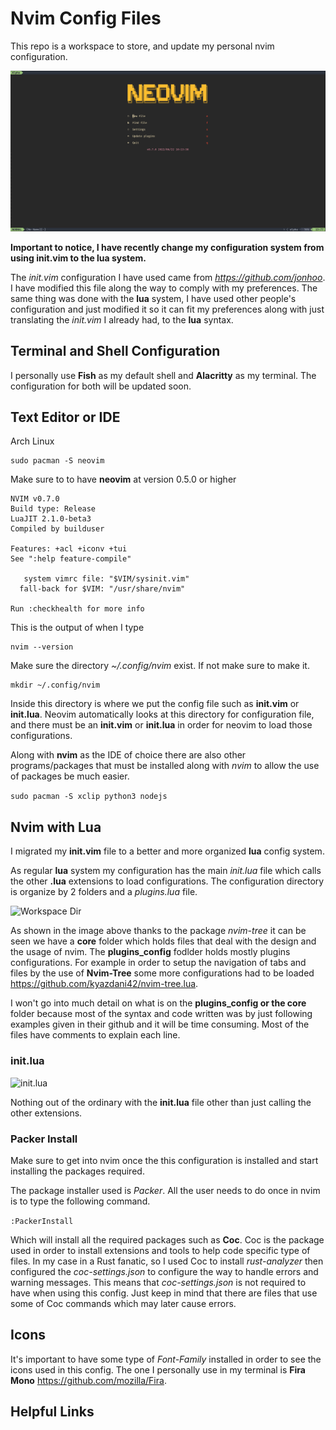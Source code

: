 # Nvim Config Files

This repo is a workspace to store, and update my personal nvim configuration. 

![Neovim Home](resources/neovim_home.png)

**Important to notice, I have recently change my configuration system from using init.vim to the lua system.**

The *init.vim* configuration I have used came from *https://github.com/jonhoo*. I have modified this file along the way to comply with my preferences. The same thing was done with the **lua** system, I have used other people's configuration and just modified it so it can fit my preferences along with just translating the *init.vim* I already had, to the **lua** syntax. 


## Terminal and Shell Configuration
I personally use **Fish** as my default shell and **Alacritty** as my terminal. The configuration for both will be updated soon. 

## Text Editor or IDE
Arch Linux
```
sudo pacman -S neovim
```

Make sure to to have **neovim** at version 0.5.0 or higher

```
NVIM v0.7.0
Build type: Release
LuaJIT 2.1.0-beta3
Compiled by builduser

Features: +acl +iconv +tui
See ":help feature-compile"

   system vimrc file: "$VIM/sysinit.vim"
  fall-back for $VIM: "/usr/share/nvim"

Run :checkhealth for more info
```
This is the output of when I type 
```
nvim --version
```

Make sure the directory *~/.config/nvim* exist. If not make sure to make it.
```
mkdir ~/.config/nvim
```
Inside this directory is where we put the config file such as **init.vim** or **init.lua**. Neovim automatically looks at this directory for configuration file, and there must be an **init.vim** or **init.lua** in order for neovim to load those configurations.

Along with **nvim** as the IDE of choice there are also other programs/packages that must be installed along with *nvim* to allow the use of packages be much easier.

``` sudo pacman -S xclip python3 nodejs ```


## Nvim with Lua

I migrated my **init.vim** file to a better and more organized **lua** config system.

As regular **lua** system my configuration has the main *init.lua* file which calls the other **.lua** extensions to load configurations. The configuration directory is organize by 2 folders and a *plugins.lua* file.

![Workspace Dir](resources/workspace.png)
 
As shown in the image above thanks to the package *nvim-tree* it can be seen we have a **core** folder which holds files that deal with the design and the usage of nvim. The **plugins_config** fodlder holds mostly plugins configurations. For example in order to setup the navigation of tabs and files by the use of **Nvim-Tree** some more configurations had to be loaded https://github.com/kyazdani42/nvim-tree.lua. 

I won't go into much detail on what is on the **plugins_config or the core** folder because most of the syntax and code written was by just following examples given in their github and it will be time consuming. Most of the files have comments to explain each line.

### init.lua
![init.lua](resources/init_lua.png)

Nothing out of the ordinary with the **init.lua** file other than just calling the other extensions.


### Packer Install
Make sure to get into nvim once the this configuration is installed and start installing the packages required. 

The package installer used is *Packer*. All the user needs to do once in nvim is to type the following command.

```:PackerInstall```

Which will install all the required packages such as **Coc**. Coc is the package used in order to install extensions and tools to help code specific type of files. In my case in a Rust fanatic, so I used Coc to install *rust-analyzer* then configured the *coc-settings.json* to configure the way to handle errors and warning messages. This means that *coc-settings.json* is not required to have when using this config. Just keep in mind that there are files that use some of Coc commands which may later cause errors. 


## Icons

It's important to have some type of *Font-Family* installed in order to see the icons used in this config. The one I personally use in my terminal is **Fira Mono** https://github.com/mozilla/Fira. 

## Helpful Links